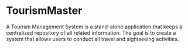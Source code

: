 # TourismMaster
A Tourism Management System is a stand-alone application that keeps a centralized repository of all related information. The goal is to create a system that allows users to conduct all travel and sightseeing activities.

